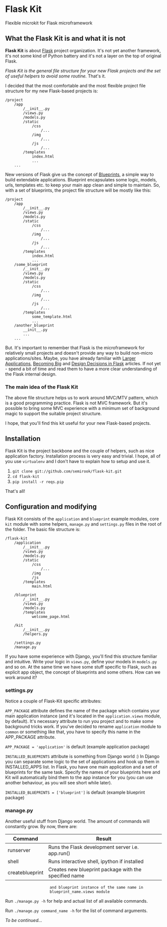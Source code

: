 # Flask Kit
Flexible microkit for Flask microframework


## What the Flask Kit is and what it is not

**Flask Kit** is about [Flask](http://flask.pocoo.org/) project organization.
It's not yet another framework, it's not some kind of Python battery and it's not
a layer on the top of original Flask.

*Flask Kit is the general file structure for your new Flask projects
and the set of useful helpers to avoid some routine.* That's it.

I decided that the most comfortable and the most flexible project file structure
for my new Flask-based projects is:

```
/project
    /app
        /__init__.py
        /views.py
        /models.py
        /static
            /css
                /...
            /img
                /...
            /js
                /...
        /templates
            index.html
            ...
    ...
```

New versions of Flask give us the concept of [Blueprints](http://flask.pocoo.org/docs/blueprints/),
a simple way to build extendable applications. Blueprint encapsulates some logic,
models, urls, templates etc. to keep your main app clean and simple to maintain.
So, with a set of blueprints, the project file structure will be mostly like this:

```
/project
    /app
        /__init__.py
        /views.py
        /models.py
        /static
            /css
                /...
            /img
                /...
            /js
                /...
        /templates
            index.html
            ...
    /some_blueprint
        /__init__.py
        /views.py
        /models.py
        /static
            /css
                /...
            /img
                /...
            /js
                /...
        /templates
            some_template.html
            ...
    /another_blueprint
        __init__.py
        ...
    ...
```

But. It's important to remember that Flask is the microframework for relatively
small projects and doesn't provide any way to build non-micro applications/sites.
Maybe, you have already familiar with [Larger Applications](http://flask.pocoo.org/docs/patterns/packages/),
[Becoming Big](http://flask.pocoo.org/docs/becomingbig/) and
[Design Decisions in Flask](http://flask.pocoo.org/docs/design/) articles.
If not yet - spend a bit of time and read them to have a more clear understanding
of the Flask internal design.

### The main idea of the Flask Kit
The above file structure helps us to work around MVC/MTV pattern, which is a good
programming practice. Flask is not MVC framework. But it's possible to bring some
MVC experience with a minimum set of background magic to support the suitable
project structure.

I hope, that you'll find this kit useful for your new Flask-based projects.


## Installation

Flask Kit is the project backbone and the couple of helpers, such as nice
application factory. Installation process is very easy and trivial. I hope,
all of you use `virtualenv` and I don't have to explain how to setup and use it.

1. ```git clone git://github.com/semirook/flask-kit.git```
2. ```cd flask-kit```
3. ```pip install -r reqs.pip```

That's all!


## Configuration and modifying

Flask Kit consists of the `application` and `blueprint` example modules, core
`kit` module with some helpers, `manage.py` and `settings.py` files in the
root of the folder. The basic file structure is:

```
/flask-kit
    /application
        /__init__.py
        /views.py
        /models.py
        /static
            /css
                /...
            /img
            /js
        /templates
            main.html

    /blueprint
        /__init__.py
        /views.py
        /models.py
        /templates
            welcome_page.html

    /kit
        /__init__.py
        /helpers.py

    /settings.py
    /manage.py
```

If you have some experience with Django, you'll find this structure familiar and
intuitive. Write your logic in `views.py`, define your models in `models.py` and
so on. At the same time we have some stuff specific to Flask, such as explicit app
object, the concept of blueprints and some others. How can we work around it?


### settings.py
Notice a couple of Flask-Kit specific attributes:

`APP_PACKAGE` attribute defines the name of the package which contains
your main application instance (and it's located in the `application.views` module,
by default). It's necessary attribute to run you project and to make some
background tricks work. If you've decided to rename `application` module to
`common` or something like that, you have to specify this name in the
APP_PACKAGE attribute.

`APP_PACKAGE = 'application'` is default (example application package)


`INSTALLED_BLUEPRINTS` attribute is something from Django world :)
In Django you can separate some logic to the set of applications and hook up them
in INSTALLED_APPS list. In Flask, you have one main application and a set of
blueprints for the same task. Specify the names of your blueprints here and Kit
will automatically bind them to the app instance for you (you can use another
behaviour, as you will see short while later).

`INSTALLED_BLUEPRINTS = ['blueprint']` is default (example blueprint package)


### manage.py
Another useful stuff from Django world. The amount of commands will constantly
grow. By now, there are:

**Command**           | **Result**                                             |
----------------------|--------------------------------------------------------|
runserver             | Runs the Flask development server i.e. app.run()       |
shell                 | Runs interactive shell, ipython if installed           |
createblueprint       | Creates new blueprint package with the specified name
                        and blueprint instance of the same name in
                        blueprint_name.views module

Run `./manage.py -h` for help and actual list of all available commands.

Run `./manage.py command_name -h` for the list of command arguments.


*To be continued...*
